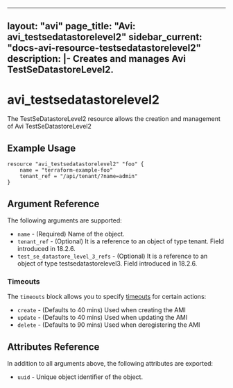 <!--
    Copyright 2021 VMware, Inc.
    SPDX-License-Identifier: Mozilla Public License 2.0
-->
---
layout: "avi"
page_title: "Avi: avi_testsedatastorelevel2"
sidebar_current: "docs-avi-resource-testsedatastorelevel2"
description: |-
  Creates and manages Avi TestSeDatastoreLevel2.
---

# avi_testsedatastorelevel2

The TestSeDatastoreLevel2 resource allows the creation and management of Avi TestSeDatastoreLevel2

## Example Usage

```hcl
resource "avi_testsedatastorelevel2" "foo" {
    name = "terraform-example-foo"
    tenant_ref = "/api/tenant/?name=admin"
}
```

## Argument Reference

The following arguments are supported:

* `name` - (Required) Name of the object.
* `tenant_ref` - (Optional) It is a reference to an object of type tenant. Field introduced in 18.2.6.
* `test_se_datastore_level_3_refs` - (Optional) It is a reference to an object of type testsedatastorelevel3. Field introduced in 18.2.6.


### Timeouts

The `timeouts` block allows you to specify [timeouts](https://www.terraform.io/docs/configuration/resources.html#timeouts) for certain actions:

* `create` - (Defaults to 40 mins) Used when creating the AMI
* `update` - (Defaults to 40 mins) Used when updating the AMI
* `delete` - (Defaults to 90 mins) Used when deregistering the AMI

## Attributes Reference

In addition to all arguments above, the following attributes are exported:

* `uuid` -  Unique object identifier of the object.

